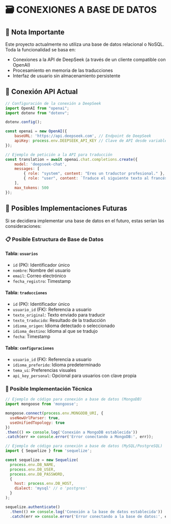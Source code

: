 # 🗃️ CONEXIONES A BASE DE DATOS

## 📝 Nota Importante

Este proyecto actualmente no utiliza una base de datos relacional o NoSQL. Toda la funcionalidad se basa en:

- Conexiones a la API de DeepSeek (a través de un cliente compatible con OpenAI)
- Procesamiento en memoria de las traducciones
- Interfaz de usuario sin almacenamiento persistente

## 🔄 Conexión API Actual

```javascript
// Configuración de la conexión a DeepSeek
import OpenAI from "openai";
import dotenv from "dotenv";

dotenv.config();

const openai = new OpenAI({
    baseURL: 'https://api.deepseek.com', // Endpoint de DeepSeek
    apiKey: process.env.DEEPSEEK_API_KEY // Clave de API desde variables de entorno
});

// Ejemplo de petición a la API para traducción
const translation = await openai.chat.completions.create({
    model: 'deepseek-chat',
    messages: [
        { role: "system", content: "Eres un traductor profesional." },
        { role: "user", content: `Traduce el siguiente texto al francés: Hola mundo` }
    ],
    max_tokens: 500
});
```

## 🔮 Posibles Implementaciones Futuras

Si se decidiera implementar una base de datos en el futuro, estas serían las consideraciones:

### 📋 Posible Estructura de Base de Datos

#### Tabla: `usuarios`
- `id` (PK): Identificador único
- `nombre`: Nombre del usuario
- `email`: Correo electrónico
- `fecha_registro`: Timestamp

#### Tabla: `traducciones`
- `id` (PK): Identificador único
- `usuario_id` (FK): Referencia a usuario
- `texto_original`: Texto enviado para traducir
- `texto_traducido`: Resultado de la traducción
- `idioma_origen`: Idioma detectado o seleccionado
- `idioma_destino`: Idioma al que se tradujo
- `fecha`: Timestamp

#### Tabla: `configuraciones`
- `usuario_id` (FK): Referencia a usuario
- `idioma_preferido`: Idioma predeterminado
- `tema_ui`: Preferencias visuales
- `api_key_personal`: Opcional para usuarios con clave propia

### 🚀 Posible Implementación Técnica

```javascript
// Ejemplo de código para conexión a base de datos (MongoDB)
import mongoose from 'mongoose';

mongoose.connect(process.env.MONGODB_URI, {
  useNewUrlParser: true,
  useUnifiedTopology: true
})
.then(() => console.log('Conexión a MongoDB establecida'))
.catch(err => console.error('Error conectando a MongoDB:', err));
```

```javascript
// Ejemplo de código para conexión a base de datos (MySQL/PostgreSQL)
import { Sequelize } from 'sequelize';

const sequelize = new Sequelize(
  process.env.DB_NAME,
  process.env.DB_USER,
  process.env.DB_PASSWORD,
  {
    host: process.env.DB_HOST,
    dialect: 'mysql' // o 'postgres'
  }
);

sequelize.authenticate()
  .then(() => console.log('Conexión a la base de datos establecida'))
  .catch(err => console.error('Error conectando a la base de datos:', err));
``` 
